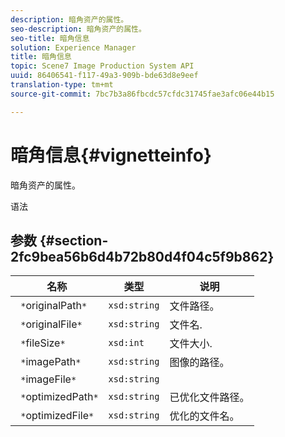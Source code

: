 ```yaml
---
description: 暗角资产的属性。
seo-description: 暗角资产的属性。
seo-title: 暗角信息
solution: Experience Manager
title: 暗角信息
topic: Scene7 Image Production System API
uuid: 86406541-f117-49a3-909b-bde63d8e9eef
translation-type: tm+mt
source-git-commit: 7bc7b3a86fbcdc57cfdc31745fae3afc06e44b15

---
```



# 暗角信息{#vignetteinfo}

暗角资产的属性。

语法

## 参数 {#section-2fc9bea56b6d4b72b80d4f04c5f9b862}

| 名称 | 类型 | 说明 |
|---|---|---|
| ` *`originalPath`*` | `xsd:string` | 文件路径。 |
| ` *`originalFile`*` | `xsd:string` | 文件名. |
| ` *`fileSize`*` | `xsd:int` | 文件大小. |
| ` *`imagePath`*` | `xsd:string` | 图像的路径。 |
| ` *`imageFile`*` | `xsd:string` |  |
| ` *`optimizedPath`*` | `xsd:string` | 已优化文件路径。 |
| ` *`optimizedFile`*` | `xsd:string` | 优化的文件名。 |


